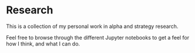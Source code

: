 # Research

This is a collection of my personal work in alpha and strategy research. 

Feel free to browse through the different Jupyter notebooks to get a feel for how I think, and what I can do.
